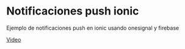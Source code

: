 # Notificaciones push ionic

Ejemplo de notificaciones push en ionic usando onesignal y firebase

[Video](https://youtu.be/tTRDfPK4M14)
